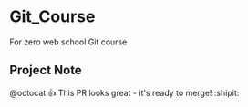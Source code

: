 # Git_Course
For zero web school Git course

## Project Note

@octocat :+1: This PR looks great - it's ready to merge! :shipit:
